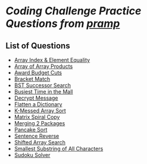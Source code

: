 _Coding Challenge Practice Questions from [pramp](https://www.pramp.com)_
=========================================================================

## List of Questions
- [Array Index & Element Equality](https://github.com/kywbaek/pramp_questions/blob/master/questions/array-index-and-element-equality/QUESTION.md)
- [Array of Array Products](https://github.com/kywbaek/pramp_questions/blob/master/questions/array-of-array-products/QUESTION.md)
- [Award Budget Cuts](https://github.com/kywbaek/pramp_questions/blob/master/questions/award-budget-cuts/QUESTION.md)
- [Bracket Match](https://github.com/kywbaek/pramp_questions/blob/master/questions/bracket-match/QUESTION.md)
- [BST Successor Search](https://github.com/kywbaek/pramp_questions/blob/master/questions/bst-successor-search/QUESTION.md)
- [Busiest Time in the Mall](https://github.com/kywbaek/pramp_questions/blob/master/questions/busiest-time-in-the-mall/QUESTION.md)
- [Decrypt Message](https://github.com/kywbaek/pramp_questions/blob/master/questions/decrypt-message/QUESTION.md)
- [Flatten a Dictionary](https://github.com/kywbaek/pramp_questions/blob/master/questions/flatten-a-dictionary/QUESTION.md)
- [K-Messed Array Sort](https://github.com/kywbaek/pramp_questions/blob/master/questions/k-messed-array-sort/QUESTION.md)
- [Matrix Spiral Copy](https://github.com/kywbaek/pramp_questions/blob/master/questions/matrix-spiral-copy/QUESTION.md)
- [Merging 2 Packages](https://github.com/kywbaek/pramp_questions/blob/master/questions/merging-2-packages/QUESTION.md)
- [Pancake Sort](https://github.com/kywbaek/pramp_questions/blob/master/questions/pancake-sort/QUESTION.md)
- [Sentence Reverse](https://github.com/kywbaek/pramp_questions/blob/master/questions/sentence-reverse/QUESTION.md)
- [Shifted Array Search](https://github.com/kywbaek/pramp_questions/blob/master/questions/shifted-array-search/QUESTION.md)
- [Smallest Substring of All Characters](https://github.com/kywbaek/pramp_questions/blob/master/questions/smallest-substring-of-all-characters/QUESTION.md)
- [Sudoku Solver](https://github.com/kywbaek/pramp_questions/blob/master/questions/sudoku-solver/QUESTION.md)
